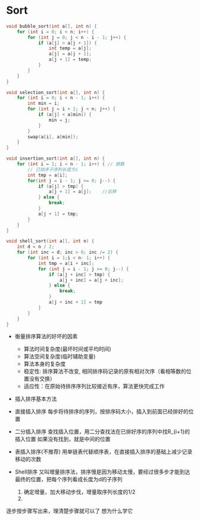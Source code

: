 # Sort

```c++
void bubble_sort(int a[], int n) {
    for (int i = 0; i < n; i++) {
        for (int j = 0; j < n - i - 1; j++) {
            if (a[j] > a[j + 1]) {
                int temp = a[j];
                a[j] = a[j + 1];
                a[j + 1] = temp;
            }
        }
    }
}

void selection_sort(int a[], int n) {
    for (int i = 0; i < n - 1; i++) {
        int min = i;
        for (int j = i + 1; j < n; j++) {
            if (a[j] < a[min]) {
                min = j;
            }
        }
        swap(a[i], a[min]);
    }
}

void insertion_sort(int a[], int n) {
    for (int i = 1; i < n - 1; i++) { // 趟数
        // 已排序子序列长度为i
        int tmp = a[i];
        for(int j = i - 1; j >= 0; j--) { 
            if (a[j] > tmp) {
                a[j + 1] = a[j];    //后移
            } else {
                break;
            }
            a[j + 1] = tmp;
        }
    }
}

void shell_sort(int a[], int n) {
    int d = n / 2;
    for (int inc = d; inc > 0; inc /= 2) {
        for (int i = 1;i < n- 1; i++) {
            int tmp = a[i + inc];
            for (int j = i - 1; j >= 0; j--) {
                if (a[j + inc] > tmp) {
                    a[j + inc] = a[j + inc];
                } else {
                    break;
                }
                a[j + inc + 1] = tmp
            }
        }
    }
}

```

- 衡量排序算法的好坏的因素
    * 算法时间复杂度(最坏时间或平均时间)
    * 算法空间复杂度(临时辅助变量)
    * 算法本身的复杂度
    * 稳定性: 排序算法不改变, 相同排序码记录的原有相对次序（看相等数的位置没有交换）
    * 适应性：在原始待排序序列比较接近有序，算法更快完成工作

- 插入排序基本方法
- 直接插入排序
    每步将待排序的序列，按排序码大小，插入到前面已经排好的位置
- 二分插入排序
    查找插入位置，用二分查找法在已排好序的序列中找R_{i+1}的插入位置
    如果没有找到，就是中间的位置
- 表插入排序(不推荐)
    用单链表代替顺序表，在直接插入排序的基础上减少记录移动的次数
- Shell排序
    又叫增量排序法，排序慢是因为移动太慢，要经过很多步才能到达最终的位置，把每个序列看成长度为d的子序列
    1. 确定增量，加大移动步伐，增量取序列长度的1/2
    2. 
    
逐步按步骤写出来，理清楚步骤就可以了
想为什么学它